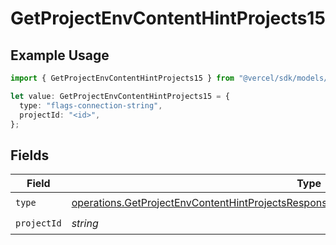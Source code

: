 # GetProjectEnvContentHintProjects15

## Example Usage

```typescript
import { GetProjectEnvContentHintProjects15 } from "@vercel/sdk/models/operations/getprojectenv.js";

let value: GetProjectEnvContentHintProjects15 = {
  type: "flags-connection-string",
  projectId: "<id>",
};
```

## Fields

| Field                                                                                                                                                                                                | Type                                                                                                                                                                                                 | Required                                                                                                                                                                                             | Description                                                                                                                                                                                          |
| ---------------------------------------------------------------------------------------------------------------------------------------------------------------------------------------------------- | ---------------------------------------------------------------------------------------------------------------------------------------------------------------------------------------------------- | ---------------------------------------------------------------------------------------------------------------------------------------------------------------------------------------------------- | ---------------------------------------------------------------------------------------------------------------------------------------------------------------------------------------------------- |
| `type`                                                                                                                                                                                               | [operations.GetProjectEnvContentHintProjectsResponse200ApplicationJSONResponseBody215Type](../../models/operations/getprojectenvcontenthintprojectsresponse200applicationjsonresponsebody215type.md) | :heavy_check_mark:                                                                                                                                                                                   | N/A                                                                                                                                                                                                  |
| `projectId`                                                                                                                                                                                          | *string*                                                                                                                                                                                             | :heavy_check_mark:                                                                                                                                                                                   | N/A                                                                                                                                                                                                  |